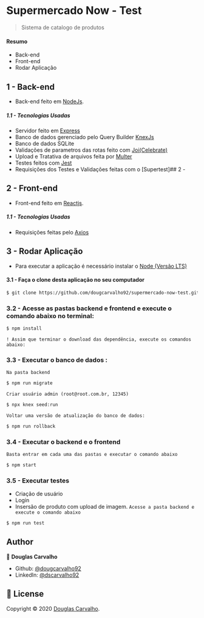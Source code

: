 # Supermercado Now - Test
> Sistema de catalogo de produtos

#### Resumo

- Back-end
- Front-end
- Rodar Aplicação
## 1 - Back-end
  - Back-end feito em [NodeJs]().

##### 1.1 - Tecnologias Usadas
- Servidor feito em [Express](https://expressjs.com/pt-br/)
- Banco de dados gerenciado pelo Query Builder [KnexJs](http://knexjs.org/)
- Banco de dados SQLite
- Validações de parametros das rotas feito com [Joi(Celebrate)](https://github.com/arb/celebrate)
- Upload e Tratativa de arquivos feita por [Multer](https://www.npmjs.com/package/multer)
- Testes feitos com [Jest](https://jestjs.io/docs/en/api)
- Requisições dos Testes e Validações feitas com o [Supertest]## 2 - 

## 2 - Front-end
 - Front-end feito em [Reactjs]().
##### 1.1 - Tecnologias Usadas
- Requisições feitas pelo [Axios](https://github.com/axios/axios)
## 3 - Rodar Aplicação
- Para executar a aplicação é necessário instalar o [Node (Versão LTS)](https://nodejs.org/en/)
#### 3.1 - Faça o clone desta aplicação no seu computador

```sh
$ git clone https://github.com/dougcarvalho92/supermercado-now-test.git
```   
### 3.2 - Acesse as pastas backend e frontend e execute o comando abaixo no terminal:

```sh
$ npm install
```
`! Assim que terminar o download das dependência, execute os comandos abaixo:`
 
### 3.3 - Executar o banco de dados :   
`Na pasta backend`
```sh
$ npm run migrate
```
`Criar usuário admin (root@root.com.br, 12345)`
```sh
$ npx knex seed:run 
```
`Voltar uma versão de atualização do banco de dados:`   
```sh
$ npm run rollback
```
### 3.4 - Executar o backend e o frontend
`Basta entrar em cada uma das pastas e executar o comando abaixo`
```sh
$ npm start
```
### 3.5 - Executar testes
- Criação de usuário
- Login
- Insersão de produto com upload de imagem.
`Acesse a pasta backend e execute o comando abaixo`
```sh
$ npm run test
```

## Author

👤 **Douglas Carvalho**

* Github: [@dougcarvalho92](https://github.com/dougcarvalho92)
* LinkedIn: [@dscarvalho92](https://linkedin.com/in/dscarvalho92)

## 📝 License

Copyright © 2020 [Douglas Carvalho](https://github.com/dougcarvalho92).
